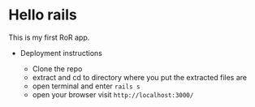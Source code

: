 # Hello rails

This is my first RoR app.

* Deployment instructions

    - Clone the repo
    - extract and cd to directory where you put the extracted files are
    - open terminal and enter `rails s`
    - open your browser visit  `http://localhost:3000/`
